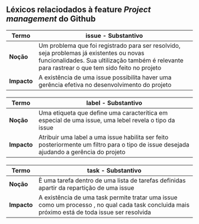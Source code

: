 ## Léxicos relaciodados à feature _**Project management**_ do Github


| Termo         | issue - Substantivo |
| ------------- | ------------- |
| **Noção**       |Um problema que foi registrado para ser resolvido, seja problemas já existentes ou novas funcionalidades. Sua ultilização também é relevante para rastrear o que tem sido feito no projeto|
| **Impacto**     | A existência de uma issue possibilita haver uma gerência efetiva no desenvolvimento do projeto |

#### 
| Termo         | label - Substantivo |
| ------------- | ------------- |
| **Noção**       |Uma etiqueta que  define uma caracterítica em especial de uma issue, uma lebel revela o tipo da issue|
| **Impacto**     |Atribuir uma label a uma issue habilita ser feito posteriormente um filtro para o tipo de issue desejada ajudando a gerência do projeto|

#### 
| Termo         | task - Substantivo |
| ------------- | ------------- |
| **Noção**       |È uma tarefa dentro de uma lista de tarefas definidas apartir da repartição de uma issue |
| **Impacto**     |A existência de uma task permite tratar uma issue como um processo , no qual cada task concluida mais próximo está de toda issue ser resolvida|

